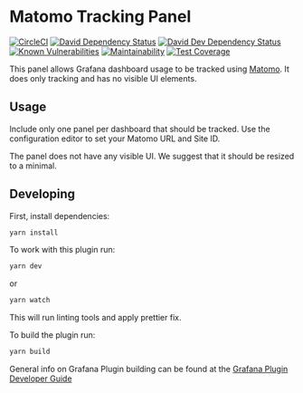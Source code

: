 # Matomo Tracking Panel
[![CircleCI](https://circleci.com/gh/thiagoarrais/grafana-matomo-tracking-panel.svg?style=svg)](https://circleci.com/gh/thiagoarrais/grafana-matomo-tracking-panel)
[![David Dependency Status](https://david-dm.org/grafana/simple-react-panel.svg)](https://david-dm.org/grafana/simple-react-panel)
[![David Dev Dependency Status](https://david-dm.org/grafana/simple-react-panel/dev-status.svg)](https://david-dm.org/grafana/simple-react-panel/?type=dev)
[![Known Vulnerabilities](https://snyk.io/test/github/grafana/simple-react-panel/badge.svg)](https://snyk.io/test/github/grafana/simple-react-panel)
[![Maintainability](https://api.codeclimate.com/v1/badges/f2ebaebad8ce1ddb293c/maintainability)](https://codeclimate.com/github/thiagoarrais/grafana-matomo-tracking-panel/maintainability)
[![Test Coverage](https://api.codeclimate.com/v1/badges/f2ebaebad8ce1ddb293c/test_coverage)](https://codeclimate.com/github/thiagoarrais/grafana-matomo-tracking-panel/test_coverage)

This panel allows Grafana dashboard usage to be tracked using [Matomo][matomo]. It does only tracking and has no visible UI elements.

## Usage

Include only one panel per dashboard that should be tracked. Use the configuration editor to set your Matomo URL and Site ID.

The panel does not have any visible UI. We suggest that it should be resized to a minimal.


## Developing

First, install dependencies:

```BASH
yarn install
```

To work with this plugin run:

```BASH
yarn dev
```

or

```BASH
yarn watch
```

This will run linting tools and apply prettier fix.

To build the plugin run:

```BASH
yarn build
```

General info on Grafana Plugin building can be found at the [Grafana Plugin Developer Guide](https://grafana.com/docs/grafana/latest/plugins/developing/development/)

[matomo]: https://matomo.org/
